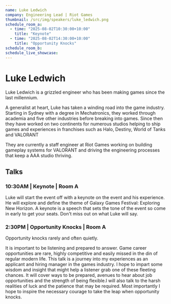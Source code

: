 ```yaml
---
name: Luke Ledwich
company: Engineering Lead | Riot Games
thumbnail: /src/img/speakers/luke_ledwich.png
schedule_room_a:
  - time: "2025-08-02T10:30:00+10:00"
    title: "Keynote"
  - time: "2025-08-02T14:30:00+10:00"
    title: "Opportunity Knocks"
schedule_room_b:
schedule_live_showcase:
---
```


# Luke Ledwich

Luke Ledwich is a grizzled engineer who has been making games since the last millennium.

A generalist at heart, Luke has taken a winding road into the game industry. Starting in Sydney with a degree in Mechatronics, they worked through academia and five other industries before breaking into games. Since then they have worked on two continents for numerous studios helping to ship games and experiences in franchises such as Halo, Destiny, World of Tanks and VALORANT

They are currently a staff engineer at Riot Games working on building gameplay systems for VALORANT and driving the engineering processes that keep a AAA studio thriving.

## Talks

### 10:30AM | Keynote | Room A

Luke will start the event off with a keynote on the event and his experience. He will explore and define the theme of Galaxy Games Festival: Exploring New Horizon. A keynote is a speech that sets the tone of the event so come in early to get your seats. Don't miss out on what Luke will say.

### 2:30PM | Opportunity Knocks | Room A

Opportunity knocks rarely and often quietly.

It is important to be listening and prepared to answer. Game career opportunities are rare, highly competitive and easily missed in the din of regular modern life. This talk is a journey into my experiences as an applicant and hiring manager in the games industry. I hope to impart some wisdom and insight that might help a listener grab one of these fleeting chances. It will cover ways to be prepared, avenues to hear about job opportunities and the strength of being flexible.I will also talk to the harsh realities of luck and the patience that may be required. Most importantly I hope to inspire the necessary courage to take the leap when opportunity knocks.
